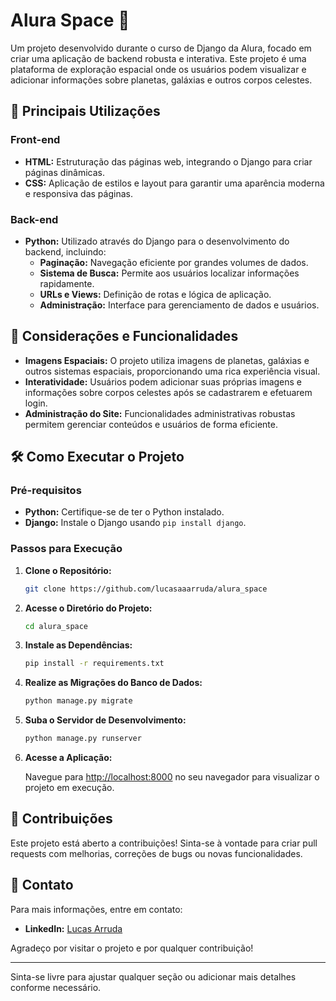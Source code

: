 # Alura Space 🚀

Um projeto desenvolvido durante o curso de Django da Alura, focado em criar uma aplicação de backend robusta e interativa. Este projeto é uma plataforma de exploração espacial onde os usuários podem visualizar e adicionar informações sobre planetas, galáxias e outros corpos celestes.

## 🌟 Principais Utilizações

### Front-end
- **HTML:** Estruturação das páginas web, integrando o Django para criar páginas dinâmicas.
- **CSS:** Aplicação de estilos e layout para garantir uma aparência moderna e responsiva das páginas.

### Back-end
- **Python:** Utilizado através do Django para o desenvolvimento do backend, incluindo:
  - **Paginação:** Navegação eficiente por grandes volumes de dados.
  - **Sistema de Busca:** Permite aos usuários localizar informações rapidamente.
  - **URLs e Views:** Definição de rotas e lógica de aplicação.
  - **Administração:** Interface para gerenciamento de dados e usuários.

## 📸 Considerações e Funcionalidades

- **Imagens Espaciais:** O projeto utiliza imagens de planetas, galáxias e outros sistemas espaciais, proporcionando uma rica experiência visual.
- **Interatividade:** Usuários podem adicionar suas próprias imagens e informações sobre corpos celestes após se cadastrarem e efetuarem login.
- **Administração do Site:** Funcionalidades administrativas robustas permitem gerenciar conteúdos e usuários de forma eficiente.

## 🛠️ Como Executar o Projeto

### Pré-requisitos
- **Python:** Certifique-se de ter o Python instalado.
- **Django:** Instale o Django usando `pip install django`.

### Passos para Execução

1. **Clone o Repositório:**

    ```bash
    git clone https://github.com/lucasaaarruda/alura_space
    ```

2. **Acesse o Diretório do Projeto:**

    ```bash
    cd alura_space
    ```

3. **Instale as Dependências:**

    ```bash
    pip install -r requirements.txt
    ```

4. **Realize as Migrações do Banco de Dados:**

    ```bash
    python manage.py migrate
    ```

5. **Suba o Servidor de Desenvolvimento:**

    ```bash
    python manage.py runserver
    ```

6. **Acesse a Aplicação:**

    Navegue para [http://localhost:8000](http://localhost:8000) no seu navegador para visualizar o projeto em execução.

## 🤝 Contribuições

Este projeto está aberto a contribuições! Sinta-se à vontade para criar pull requests com melhorias, correções de bugs ou novas funcionalidades.

## 📧 Contato

Para mais informações, entre em contato:

- **LinkedIn:** [Lucas Arruda](https://www.linkedin.com/in/lucasaarruda/)

Agradeço por visitar o projeto e por qualquer contribuição!

---

Sinta-se livre para ajustar qualquer seção ou adicionar mais detalhes conforme necessário.
